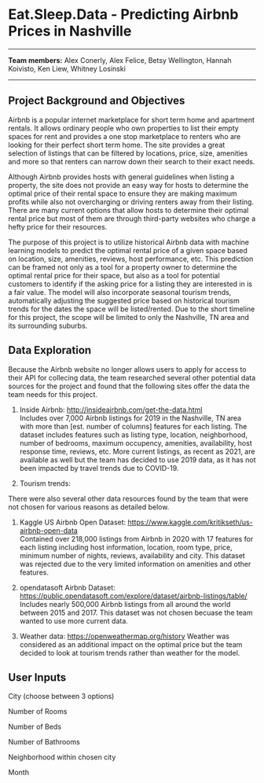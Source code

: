 # **Eat.Sleep.Data - Predicting Airbnb Prices in Nashville** 
<hr>

**Team members:** Alex Conerly, Alex Felice, Betsy Wellington, Hannah Koivisto, Ken Liew, Whitney Losinski
<hr>

## **Project Background and Objectives** 

Airbnb is a popular internet marketplace for short term home and apartment rentals. It allows ordinary people who own properties to list their empty spaces for rent and provides a one stop marketplace to renters who are looking for their perfect short term home.  The site provides a great selection of listings that can be filtered by locations, price, size, amenities and more so that renters can narrow down their search to their exact needs.

Although Airbnb provides hosts with general guidelines when listing a property, the site does not provide an easy way for hosts to determine the optimal price of their rental space to ensure they are making maximum profits while also not overcharging or driving renters away from their listing.  There are many current options that allow hosts to determine their optimal rental price but most of them are through third-party websites who charge a hefty price for their resources.  

The purpose of this project is to utilize historical Airbnb data with machine learning models to predict the optimal rental price of a given space based on location, size, amenities, reviews, host performance, etc. This prediction can be framed not only as a tool for a property owner to determine the optimal rental price for their space, but also as a tool for potential customers to identify if the asking price for a listing they are interested in is a fair value. The model will also incorporate seasonal tourism trends, automatically adjusting the suggested price based on historical tourism trends for the dates the space will be listed/rented. Due to the short timeline for this project, the scope will be limited to only the Nashville, TN area and its surrounding suburbs. 

## **Data Exploration** 
 
Because the Airbnb website no longer allows users to apply for access to their API for collecing data, the team researched several other potential data sources for the project and found that the following sites offer the data the team needs for this project. 
 
1. Inside Airbnb: http://insideairbnb.com/get-the-data.html </br>
   Includes over 7,000 Airbnb listings for 2019 in the Nashville, TN area with more than [est. number of columns] features for each listing.  The dataset includes features such as listing type, location, neighborhood, number of bedrooms, maximum occupency, amenities, availability, host response time, reviews, etc.  More current listings, as recent as 2021, are available as well but the team has decided to use 2019 data, as it has not been impacted by travel trends due to COVID-19.
   
2. Tourism trends: 
   

There were also several other data resources found by the team that were not chosen for various reasons as detailed below.

1. Kaggle US Airbnb Open Dataset: https://www.kaggle.com/kritikseth/us-airbnb-open-data </br>
   Contained over 218,000 listings from Airbnb in 2020 with 17 features for each listing including host information, location, room type, price, minimum number of nights, reviews, availability and city.  This dataset was rejected due to the very limited information on amenities and other features.
   
2. opendatasoft Airbnb Dataset: https://public.opendatasoft.com/explore/dataset/airbnb-listings/table/ </br>
   Includes nearly 500,000 Airbnb listings from all around the world between 2015 and 2017.  This dataset was not chosen becuase the team wanted to use more current data.
   
3. Weather data: https://openweathermap.org/history
   Weather was considered as an additional impact on the optimal price but the team decided to look at tourism trends rather than weather for the model.
   





## **User Inputs** 

City (choose between 3 options) 

Number of Rooms 

Number of Beds 

Number of Bathrooms 

Neighborhood within chosen city 

Month 


